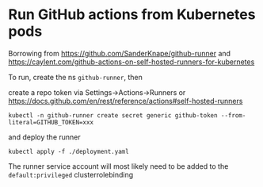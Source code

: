 # Run GitHub actions from Kubernetes pods

Borrowing from https://github.com/SanderKnape/github-runner and https://caylent.com/github-actions-on-self-hosted-runners-for-kubernetes

To run, create the ns `github-runner`, then

create a repo token via Settings->Actions->Runners or https://docs.github.com/en/rest/reference/actions#self-hosted-runners

```
kubectl -n github-runner create secret generic github-token --from-literal=GITHUB_TOKEN=xxx

```
and deploy the runner
```
kubectl apply -f ./deployment.yaml
```
The runner service account will most likely need to be added to the `default:privileged` clusterrolebinding

